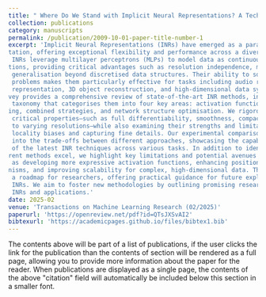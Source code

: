```yaml
---
title: " Where Do We Stand with Implicit Neural Representations? A Technical and Performance Survey"
collection: publications
category: manuscripts
permalink: /publication/2009-10-01-paper-title-number-1
excerpt: 'Implicit Neural Representations (INRs) have emerged as a paradigm in knowledge represen
tation, offering exceptional flexibility and performance across a diverse range of applications.
 INRs leverage multilayer perceptrons (MLPs) to model data as continuous implicit func
tions, providing critical advantages such as resolution independence, memory efficiency, and
 generalisation beyond discretised data structures. Their ability to solve complex inverse
 problems makes them particularly effective for tasks including audio reconstruction, image
 representation, 3D object reconstruction, and high-dimensional data synthesis. This sur
vey provides a comprehensive review of state-of-the-art INR methods, introducing a clear
 taxonomy that categorises them into four key areas: activation functions, position encod
ing, combined strategies, and network structure optimisation. We rigorously analyse their
 critical properties—such as full differentiability, smoothness, compactness, and adaptability
 to varying resolutions—while also examining their strengths and limitations in addressing
 locality biases and capturing fine details. Our experimental comparison offers new insights
 into the trade-offs between different approaches, showcasing the capabilities and challenges
 of the latest INR techniques across various tasks. In addition to identifying areas where cur
rent methods excel, we highlight key limitations and potential avenues for improvement, such
 as developing more expressive activation functions, enhancing positional encoding mecha
nisms, and improving scalability for complex, high-dimensional data. This survey serves as
 a roadmap for researchers, offering practical guidance for future exploration in the field of
 INRs. We aim to foster new methodologies by outlining promising research directions for
 INRs and applications.'
date: 2025-02
venue: 'Transactions on Machine Learning Research (02/2025)'
paperurl: 'https://openreview.net/pdf?id=QTsJXSvAI2'
bibtexurl: 'https://academicpages.github.io/files/bibtex1.bib'
---
```

The contents above will be part of a list of publications, if the user clicks the link for the publication than the contents of section will be rendered as a full page, allowing you to provide more information about the paper for the reader. When publications are displayed as a single page, the contents of the above "citation" field will automatically be included below this section in a smaller font.
